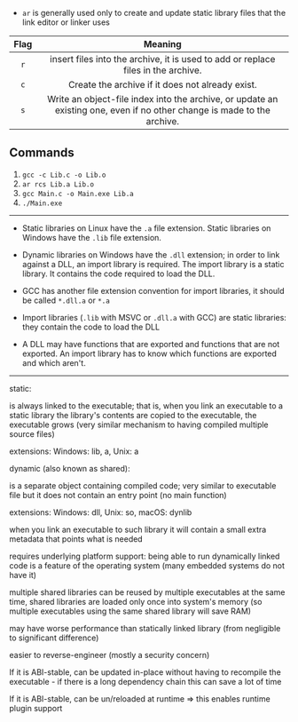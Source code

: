 * `ar` is generally used only to create and update static library files that the link editor or linker uses 


|Flag|Meaning|
|:---:|:---:|
|`r` | insert files into the archive, it is used to add or replace files in the archive.|
|`c` | Create the archive if it does not already exist.|
|`s` | Write an object-file index into the archive, or update an existing one, even if no other change is made to the archive. |

## Commands

1. `gcc -c Lib.c -o Lib.o`
2. `ar rcs Lib.a Lib.o`
3. `gcc Main.c -o Main.exe Lib.a`
4. `./Main.exe`

---

* Static libraries on Linux have the `.a` file extension. Static libraries on Windows have the `.lib` file extension.
* Dynamic libraries on Windows have the `.dll` extension; in order to link against a DLL, an import library is required. The import library is a static library. It contains the code required to load the DLL. 
* GCC has another file extension convention for import libraries, it should be called `*.dll.a` or `*.a`
* Import libraries (`.lib` with MSVC or `.dll.a` with GCC) are static libraries: they contain the code to load the DLL

* A DLL may have functions that are exported and functions that are not exported. An import library has to know which functions are exported and which aren't. 

---

static:

is always linked to the executable; that is, when you link an executable to a static library the library's contents are copied to the executable, the executable grows (very similar mechanism to having compiled multiple source files)

extensions: Windows: lib, a, Unix: a

dynamic (also known as shared):

is a separate object containing compiled code; very similar to executable file but it does not contain an entry point (no main function)

extensions: Windows: dll, Unix: so, macOS: dynlib

when you link an executable to such library it will contain a small extra metadata that points what is needed

requires underlying platform support: being able to run dynamically linked code is a feature of the operating system (many embedded systems do not have it)

multiple shared libraries can be reused by multiple executables at the same time, shared libraries are loaded only once into system's memory (so multiple executables using the same shared library will save RAM)

may have worse performance than statically linked library (from negligible to significant difference)

easier to reverse-engineer (mostly a security concern)

If it is ABI-stable, can be updated in-place without having to recompile the executable - if there is a long dependency chain this can save a lot of time

If it is ABI-stable, can be un/reloaded at runtime => this enables runtime plugin support